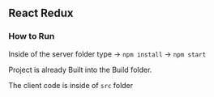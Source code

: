 ## React Redux

### How to Run 

Inside of the server folder type
-> `npm install`
-> `npm start`

Project is already Built into the Build folder.

The client code is inside of `src` folder
